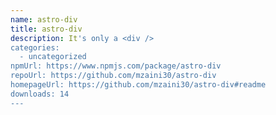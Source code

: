 ```yaml
---
name: astro-div
title: astro-div
description: It's only a <div />
categories:
  - uncategorized
npmUrl: https://www.npmjs.com/package/astro-div
repoUrl: https://github.com/mzaini30/astro-div
homepageUrl: https://github.com/mzaini30/astro-div#readme
downloads: 14
---
```

